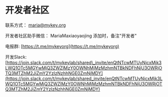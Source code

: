 # 开发者社区

联系方式： [maria@mykey.org](mailto:maria@mykey.org)

开发者社区助手微信： MariaMaxiaoyaojing 添加时，备注"开发者"

电报群: [https://t.me/mykeyorg](https://t.me/mykeyorg)

开发Slack: [https://join.slack.com/t/mykeylab/shared\_invite/enQtNTcwMTUyNjcxMjk3LWQ1OTc5MGYwMjQ3ZWZlMzY0OWNhMjMzMzhmNTBkNDFhNjU3OWRjOTQ3MTZhM2JiZmY2YzIzNzhhNGE0ZmNjMDY](https://join.slack.com/t/mykeylab/shared_invite/enQtNTcwMTUyNjcxMjk3LWQ1OTc5MGYwMjQ3ZWZlMzY0OWNhMjMzMzhmNTBkNDFhNjU3OWRjOTQ3MTZhM2JiZmY2YzIzNzhhNGE0ZmNjMDY)




